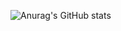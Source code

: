 ![Anurag's GitHub stats](https://github-readme-stats.vercel.app/api?username=imanelkerzabi&show=reviews)

